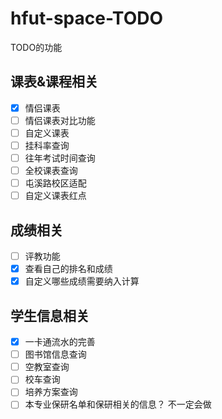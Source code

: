 # hfut-space-TODO
TODO的功能


## 课表&课程相关
- [x] 情侣课表
- [ ] 情侣课表对比功能
- [ ] 自定义课表
- [ ] 挂科率查询
- [ ] 往年考试时间查询
- [ ] 全校课表查询
- [ ] 屯溪路校区适配
- [ ] 自定义课表红点

## 成绩相关
- [ ] 评教功能
- [x] 查看自己的排名和成绩
- [x] 自定义哪些成绩需要纳入计算

## 学生信息相关
- [x] 一卡通流水的完善
- [ ] 图书馆信息查询
- [ ] 空教室查询
- [ ] 校车查询
- [ ] 培养方案查询
- [ ] 本专业保研名单和保研相关的信息？ 不一定会做
